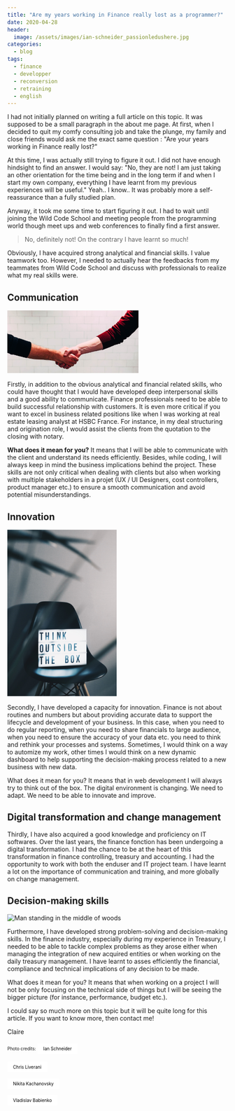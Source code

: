 ```yaml
---
title: "Are my years working in Finance really lost as a programmer?"
date: 2020-04-28
header:
  image: /assets/images/ian-schneider_passionledushere.jpg
categories:
  - blog
tags: 
  - finance
  - developper 
  - reconversion
  - retraining
  - english
---
```


I had not initially planned on writing a full article on this topic. It was supposed to be a small paragraph in the about me page. At first, when I decided to quit my comfy consulting job and take the plunge, my family and close friends would ask me the exact same question : "Are your years working in Finance really lost?"

At this time, I was actually still trying to figure it out. I did not have enough hindsight to find an answer. I would say: "No, they are not! I am just taking an other orientation for the time being and in the long term if and when I start my own company, everything I have learnt from my previous experiences will be useful." Yeah.. I know.. It was probably more a self-reassurance than a fully studied plan. 

Anyway, it took me some time to start figuring it out. I had to wait until joining the Wild Code School and meeting people from the programming world though meet ups and web conferences to finally find a first answer. 

>No, definitely not! On the contrary I have learnt so much!

Obviously, I have acquired strong analytical and financial skills. I value teamwork too. However, I needed to actually hear the feedbacks from my teammates from Wild Code School and discuss with professionals to realize what my real skills were.

## Communication 

<img src="/assets/images/chris-liverani-collaboration.jpg" alt="Two person shaking hands near white painted wall" style="width:300px" class="align-left" />

Firstly, in addition to the obvious analytical and financial related skills, who could have thought that I would have developed deep interpersonal skills and a good ability to communicate. Finance professionals need to be able to build successful relationship with customers. It is even more critical if you want to excel in business related positions like when I was working at real estate leasing analyst at HSBC France. For instance, in my deal structuring and origination role, I would assist the clients from the quotation to the closing with notary.

**What does it mean for you?** It means that I will be able to communicate with the client and understand its needs efficiently. Besides, while coding, I will always keep in mind the business implications behind the project. These skills are not only critical when dealing with clients but also when working with multiple stakeholders in a projet (UX / UI Designers, cost controllers, product manager etc.) to ensure a smooth communication and avoid potential misunderstandings. 

## Innovation

<img src="/assets/images/nikita-kachanovsky_thinkoutsidethebox.jpg" alt="Think outside the box" style="width:250px" class="align-right" />

Secondly, I have developed a capacity for innovation. Finance is not about routines and numbers but about providing accurate data to support the lifecycle and development of your business. In this case, when you need to do regular reporting, when you need to share financials to large audience, when you need to ensure the accuracy of your data etc. you need to think and rethink your processes and systems. Sometimes, I would think on a way to automize my work, other times I would think on a new dynamic dashboard to help supporting the decision-making process related to a new business with new data. 

What does it mean for you? It means that in web development I will always try to think out of the box. The digital environment is changing. We need to adapt. We need to be able to innovate and improve. 


## Digital transformation and change management

Thirdly, I have also acquired a good knowledge and proficiency on IT softwares. Over the last years, the finance fonction has been undergoing a digital transformation. I had the chance to be at the heart of this transformation in finance controlling, treasury and accounting. I had the opportunity to work with both the enduser and IT project team. I have learnt a lot on the importance of communication and training, and more globally on change management.

## Decision-making skills

<img src="/assets/images/vladislav-babienko-decisionmaking.jpg" alt="Man standing in the middle of woods" style="width:190px" class="align-left" />


Furthermore, I have developed strong problem-solving and decision-making skills. In the finance industry, especially during my experience in Treasury, I needed to be able to tackle complex problems as they arose either when managing the integration of new acquired entities or when working on the daily treasury management. I have learnt to asses efficiently the financial, compliance and technical implications of any decision to be made. 

What does it mean for you? It means that when working on a project I will not be only focusing on the technical side of things but I will be seeing the bigger picture (for instance, performance, budget etc.). 


I could say so much more on this topic but it will be quite long for this article. If you want to know more, then contact me! 

Claire 

<div>
<p style="font-size:10px;display:inline-block;">Photo credits:</p>
<a style="background-color:white;color:black;text-decoration:none;padding:4px 10px;font-size:10px;line-height:1.2;display:inline-block;" href="https://unsplash.com/@goian?utm_medium=referral&amp;utm_campaign=photographer-credit&amp;utm_content=creditBadge" target="_blank" rel="noopener noreferrer" title="Download free do whatever you want high-resolution photos from Ian Schneider"><span style="display:inline-block;padding:2px 3px">Ian Schneider</span></a>

<a style="background-color:white;color:black;text-decoration:none;padding:4px 10px;font-size:10px;line-height:1.2;display:inline-block;" href="https://unsplash.com/@chrisliverani?utm_medium=referral&amp;utm_campaign=photographer-credit&amp;utm_content=creditBadge" target="_blank" rel="noopener noreferrer" title="Download free do whatever you want high-resolution photos from Chris Liverani"><span style="display:inline-block;padding:2px 3px">Chris Liverani</span></a>

<a style="background-color:white;color:black;text-decoration:none;padding:4px 10px;font-size:10px;line-height:1.2;display:inline-block;" href="https://unsplash.com/@nkachanovskyyy?utm_medium=referral&amp;utm_campaign=photographer-credit&amp;utm_content=creditBadge" target="_blank" rel="noopener noreferrer" title="Download free do whatever you want high-resolution photos from Nikita Kachanovsky"><span style="display:inline-block;padding:2px 3px">Nikita Kachanovsky</span></a>

<a style="background-color:white;color:black;text-decoration:none;padding:4px 10px;font-size:10px;line-height:1.2;display:inline-block;" href="https://unsplash.com/@garri?utm_medium=referral&amp;utm_campaign=photographer-credit&amp;utm_content=creditBadge" target="_blank" rel="noopener noreferrer" title="Download free do whatever you want high-resolution photos from Vladislav Babienko"><span style="display:inline-block;padding:2px 3px">Vladislav Babienko</span></a>
</div>
